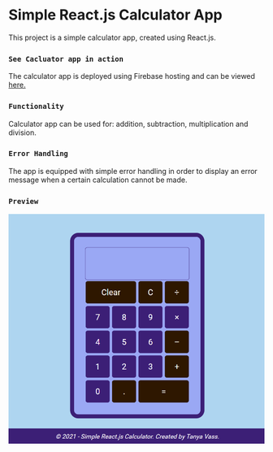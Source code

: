 # Simple React.js Calculator App

This project is a simple calculator app, created using React.js.

### `See Cacluator app in action`

The calculator app is deployed using Firebase hosting and can be viewed [here.](https://simple-react-js-calculator.web.app/)

### `Functionality`

Calculator app can be used for: addition, subtraction, multiplication and division.

### `Error Handling`

The app is equipped with simple error handling in order to display an error message when a certain calculation cannot be made.

### `Preview`

![Visual Preview](https://github.com/Tatyana-OA/react-simple-calculator/blob/main/calculator_demo_pic.PNG?raw=true)

